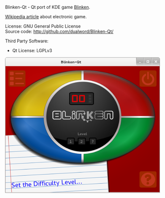 Blinken-Qt - Qt port of KDE game [Blinken](https://kde.org/applications/education/org.kde.blinken).

[Wikipedia article](https://en.wikipedia.org/wiki/Simon_%28game%29) about electronic game.

License: GNU General Public License  
Source code: http://github.com/dualword/Blinken-Qt/  

Third Party Software:  
 - Qt License: LGPLv3
 
![Screenshot](screenshot.png)
